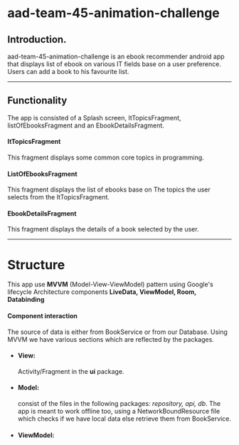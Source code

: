 # aad-team-45-animation-challenge

## Introduction.
aad-team-45-animation-challenge is an ebook recommender android app that displays list of ebook on various IT fields base on a user preference. Users can add a book to his favourite list.
_______________________________________________________
## Functionality
The app is consisted of a Splash screen, ItTopicsFragment, listOfEbooksFragment and an EbookDetailsFragment.
#### ItTopicsFragment
This fragment displays some common core topics in programming.
#### ListOfEbooksFragment
This fragment displays the list of ebooks base on The topics the user selects from the ItTopicsFragment.
####  EbookDetailsFragment
This fragment displays the details of a book selected by the user.
_____________________________________________________________________________

# Structure
This app use **MVVM** (Model-View-ViewModel) pattern using Google's lifecycle Architecture components **LiveData, ViewModel, Room, Databinding**
#### Component interaction
The source of data is either from BookService or from our Database. Using MVVM we have various sections which are reflected by the packages.
* #### View: 
    Activity/Fragment in the **ui** package.
* #### Model:
    consist of the files in the following packages: *repository, api, db*. The app is meant to work offline too, using a NetworkBoundResource file which checks if we have local data else retrieve them from BookService.
* #### ViewModel: 


